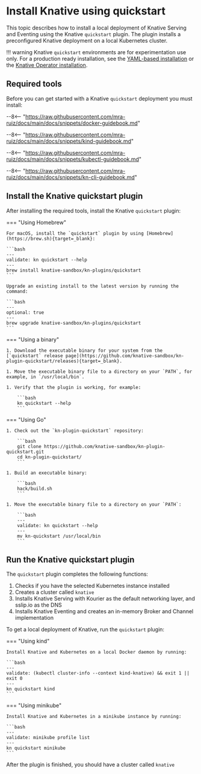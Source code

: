 # Install Knative using quickstart

This topic describes how to install a local deployment of Knative Serving and
Eventing using the Knative `quickstart` plugin. The plugin installs a preconfigured Knative deployment on a local Kubernetes cluster.

!!! warning
    Knative `quickstart` environments are for experimentation use only.
    For a production ready installation, see the [YAML-based installation](/docs/install/yaml-install/)
    or the [Knative Operator installation](/docs/install/operator/knative-with-operators/).

## Required tools

Before you can get started with a Knative `quickstart` deployment you must install:

--8<-- "https://raw.githubusercontent.com/mra-ruiz/docs/main/docs/snippets/docker-guidebook.md"

--8<-- "https://raw.githubusercontent.com/mra-ruiz/docs/main/docs/snippets/kind-guidebook.md"

--8<-- "https://raw.githubusercontent.com/mra-ruiz/docs/main/docs/snippets/kubectl-guidebook.md"

--8<-- "https://raw.githubusercontent.com/mra-ruiz/docs/main/docs/snippets/kn-cli-guidebook.md"

## Install the Knative quickstart plugin

After installing the required tools, install the Knative `quickstart` plugin:

=== "Using Homebrew"

    For macOS, install the `quickstart` plugin by using [Homebrew](https://brew.sh){target=_blank}:

    ```bash
    ---
    validate: kn quickstart --help
    ---
    brew install knative-sandbox/kn-plugins/quickstart
    ```

    Upgrade an existing install to the latest version by running the command:

    ```bash
    ---
    optional: true
    ---
    brew upgrade knative-sandbox/kn-plugins/quickstart
    ```
    
=== "Using a binary"

    1. Download the executable binary for your system from the [`quickstart` release page](https://github.com/knative-sandbox/kn-plugin-quickstart/releases){target=_blank}.

    1. Move the executable binary file to a directory on your `PATH`, for example, in `/usr/local/bin`.

    1. Verify that the plugin is working, for example:

        ```bash
        kn quickstart --help
        ```

=== "Using Go"

    1. Check out the `kn-plugin-quickstart` repository:

        ```bash
        git clone https://github.com/knative-sandbox/kn-plugin-quickstart.git
        cd kn-plugin-quickstart/
        ```

    1. Build an executable binary:

        ```bash
        hack/build.sh
        ```

    1. Move the executable binary file to a directory on your `PATH`:

        ```bash
        ---
        validate: kn quickstart --help
        ---
        mv kn-quickstart /usr/local/bin
        ```

## Run the Knative quickstart plugin

The `quickstart` plugin completes the following functions:

1. Checks if you have the selected Kubernetes instance installed
1. Creates a cluster called `knative`
1. Installs Knative Serving with Kourier as the default networking layer, and sslip.io as the DNS
1. Installs Knative Eventing and creates an in-memory Broker and Channel implementation


To get a local deployment of Knative, run the `quickstart` plugin:

=== "Using kind"

    Install Knative and Kubernetes on a local Docker daemon by running:

    ```bash
    ---
    validate: (kubectl cluster-info --context kind-knative) && exit 1 || exit 0
    ---
    kn quickstart kind
    ```

=== "Using minikube"

    Install Knative and Kubernetes in a minikube instance by running:

    ```bash
    ---
    validate: minikube profile list
    ---
    kn quickstart minikube
    ```

After the plugin is finished, you should have a cluster called `knative`